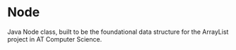 # Node
Java Node class, built to be the foundational data structure for the ArrayList project in AT Computer Science.
